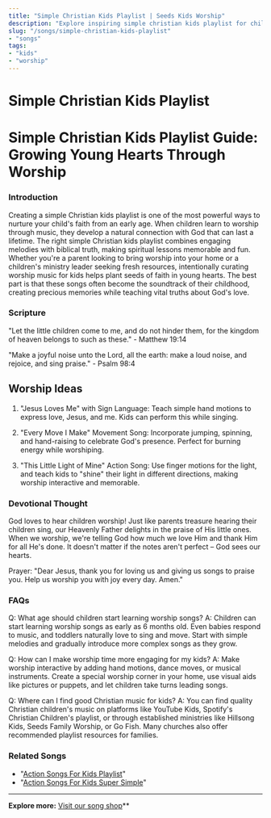 ```yaml
---
title: "Simple Christian Kids Playlist | Seeds Kids Worship"
description: "Explore inspiring simple christian kids playlist for children's worship and faith development. Biblical music resources for families and ministry."
slug: "/songs/simple-christian-kids-playlist"
- "songs"
tags:
- "kids"
- "worship"
---
```


# Simple Christian Kids Playlist

# Simple Christian Kids Playlist Guide: Growing Young Hearts Through Worship

### Introduction
Creating a simple Christian kids playlist is one of the most powerful ways to nurture your child's faith from an early age. When children learn to worship through music, they develop a natural connection with God that can last a lifetime. The right simple Christian kids playlist combines engaging melodies with biblical truth, making spiritual lessons memorable and fun. Whether you're a parent looking to bring worship into your home or a children's ministry leader seeking fresh resources, intentionally curating worship music for kids helps plant seeds of faith in young hearts. The best part is that these songs often become the soundtrack of their childhood, creating precious memories while teaching vital truths about God's love.

### Scripture
"Let the little children come to me, and do not hinder them, for the kingdom of heaven belongs to such as these." - Matthew 19:14

"Make a joyful noise unto the Lord, all the earth: make a loud noise, and rejoice, and sing praise." - Psalm 98:4

## Worship Ideas
1. "Jesus Loves Me" with Sign Language: Teach simple hand motions to express love, Jesus, and me. Kids can perform this while singing.

2. "Every Move I Make" Movement Song: Incorporate jumping, spinning, and hand-raising to celebrate God's presence. Perfect for burning energy while worshiping.

3. "This Little Light of Mine" Action Song: Use finger motions for the light, and teach kids to "shine" their light in different directions, making worship interactive and memorable.

### Devotional Thought
God loves to hear children worship! Just like parents treasure hearing their children sing, our Heavenly Father delights in the praise of His little ones. When we worship, we're telling God how much we love Him and thank Him for all He's done. It doesn't matter if the notes aren't perfect – God sees our hearts.

Prayer: "Dear Jesus, thank you for loving us and giving us songs to praise you. Help us worship you with joy every day. Amen."

### FAQs

Q: What age should children start learning worship songs?
A: Children can start learning worship songs as early as 6 months old. Even babies respond to music, and toddlers naturally love to sing and move. Start with simple melodies and gradually introduce more complex songs as they grow.

Q: How can I make worship time more engaging for my kids?
A: Make worship interactive by adding hand motions, dance moves, or musical instruments. Create a special worship corner in your home, use visual aids like pictures or puppets, and let children take turns leading songs.

Q: Where can I find good Christian music for kids?
A: You can find quality Christian children's music on platforms like YouTube Kids, Spotify's Christian Children's playlist, or through established ministries like Hillsong Kids, Seeds Family Worship, or Go Fish. Many churches also offer recommended playlist resources for families.

### Related Songs

- "[Action Songs For Kids Playlist](/songs/action-songs-for-kids-playlist/)"
- "[Action Songs For Kids Super Simple](/songs/action-songs-for-kids-super-simple/)"

---

**Explore more:** [Visit our song shop](https://seedskidsworship.com/shop)**

<!-- Schema Markup -->
<script type="application/ld+json">
{
  "@context": "https://schema.org",
  "@type": "MusicRecording",
  "name": "Simple Christian Kids Playlist",
  "byArtist": {
    "@type": "MusicGroup",
    "name": "Seeds Kids Worship"
  },
  "isFamilyFriendly": true,
  "url": "https://seedskidsworship.com/songs/simple-christian-kids-playlist/"
}
</script>